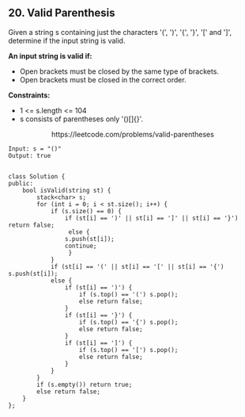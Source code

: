 ## 20. Valid Parenthesis

Given a string s containing just the characters '(', ')', '{', '}', '[' and ']', determine if the input string is valid.

**An input string is valid if:**
- Open brackets must be closed by the same type of brackets.
- Open brackets must be closed in the correct order.

**Constraints:**
- 1 <= s.length <= 104
- s consists of parentheses only '()[]{}'.

<p align="center">
    https://leetcode.com/problems/valid-parentheses
</P>

```
Input: s = "()"
Output: true
```

```

class Solution {
public:
    bool isValid(string st) {
        stack<char> s;
        for (int i = 0; i < st.size(); i++) {
            if (s.size() == 0) {
                if (st[i] == ')' || st[i] == ']' || st[i] == '}') return false;
                 else {
                s.push(st[i]);
                continue;
                 }
            }
            if (st[i] == '(' || st[i] == '[' || st[i] == '{') s.push(st[i]);
            else {
                if (st[i] == ')') {
                    if (s.top() == '(') s.pop();
                    else return false;
                }
                if (st[i] == '}') {
                    if (s.top() == '{') s.pop();
                    else return false;
                }
                if (st[i] == ']') {
                    if (s.top() == '[') s.pop();
                    else return false;
                }
            }
        }
        if (s.empty()) return true;
        else return false;
    }
};
```
